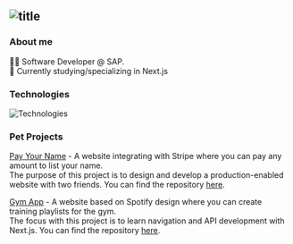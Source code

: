 ## ![title](https://user-images.githubusercontent.com/59585323/150994847-4d8703cf-ec98-49ae-a7a0-ec90f0081e56.png)

### About me

👨‍💻 Software Developer @ SAP.<br/>
🌱 Currently studying/specializing in Next.js<br/>

### Technologies
![Technologies](https://user-images.githubusercontent.com/59585323/150994083-38179c1d-2658-4cd8-94ad-adf1dcb14cce.png)

### Pet Projects
[Pay Your Name](https://payyourname.com) - A website integrating with Stripe where you can pay any amount to list your name.<br/>
The purpose of this project is to design and develop a production-enabled website with two friends. You can find the repository [here](https://github.com/joaodacolsoares/payyourname).

[Gym App](https://gym-web-navy.vercel.app/) - A website based on Spotify design where you can create training playlists for the gym.<br/>
The focus with this project is to learn navigation and API development with Next.js. You can find the repository [here](https://github.com/Prokopetz/gym-web).
